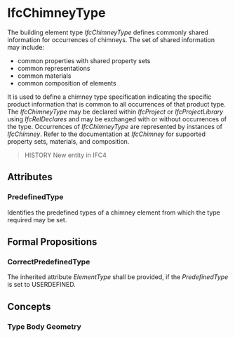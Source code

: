 # IfcChimneyType

The building element type _IfcChimneyType_ defines commonly shared information for occurrences of chimneys. The set of shared information may include:

* common properties with shared property sets
* common representations
* common materials
* common composition of elements
<!-- end of definition -->
It is used to define a chimney type specification indicating the specific product information that is common to all occurrences of that product type. The _IfcChimneyType_ may be declared within _IfcProject_ or _IfcProjectLibrary_ using _IfcRelDeclares_ and may be exchanged with or without occurrences of the type. Occurrences of _IfcChimneyType_ are represented by instances of _IfcChimney_. Refer to the documentation at _IfcChimney_ for supported property sets, materials, and composition.

> HISTORY  New entity in IFC4

## Attributes

### PredefinedType
Identifies the predefined types of a chimney element from which the type required may be set.

## Formal Propositions

### CorrectPredefinedType
The inherited attribute _ElementType_ shall be provided, if the _PredefinedType_ is set to USERDEFINED.

## Concepts

### Type Body Geometry



